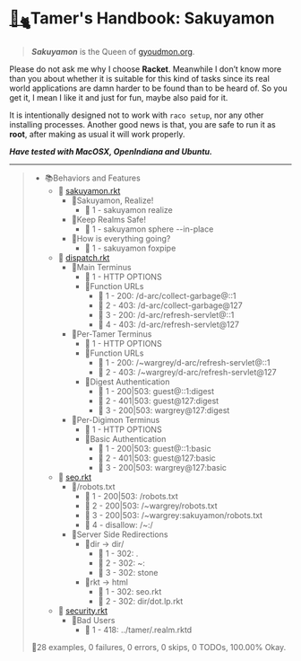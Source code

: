 # [🏡](http://gyoudmon.org/~wargrey:sakuyamon)[<sub>🐈</sub>](http://gyoudmon.org/~wargrey:DigiGnome)Tamer's Handbook: Sakuyamon

> _**Sakuyamon**_ is the Queen of [gyoudmon.org](http://gyoudmon.org).

Please do not ask me why I choose **Racket**. Meanwhile I don’t know
more than you about whether it is suitable for this kind of tasks since
its real world applications are damn harder to be found than to be heard
of. So you get it, I mean I like it and just for fun, maybe also paid
for it.

It is intentionally designed not to work with `raco setup`, nor any
other installing processes. Another good news is that, you are safe to
run it as **root**, after making as usual it will work properly.

_**Have tested with MacOSX, OpenIndiana and Ubuntu.**_

---

> + 📚Behaviors and Features
>     + 📖
[sakuyamon.rkt](http://gyoudmon.org/~wargrey:sakuyamon/sakuyamon.rkt)
>       + 📑Sakuyamon, Realize!
>         - 💚  1 - sakuyamon realize
>       + 📑Keep Realms Safe!
>         - 💚  1 - sakuyamon sphere --in-place
>       + 📑How is everything going?
>         - 💚  1 - sakuyamon foxpipe
>     + 📖
[dispatch.rkt](http://gyoudmon.org/~wargrey:sakuyamon/dispatch.rkt)
>       + 📑Main Terminus
>         - 💚  1 - HTTP OPTIONS
>         + 📑Function URLs
>           - 💚  1 - 200: /d-arc/collect-garbage@::1
>           - 💚  2 - 403: /d-arc/collect-garbage@127
>           - 💚  3 - 200: /d-arc/refresh-servlet@::1
>           - 💚  4 - 403: /d-arc/refresh-servlet@127
>       + 📑Per-Tamer Terminus
>         - 💚  1 - HTTP OPTIONS
>         + 📑Function URLs
>           - 💚  1 - 200: /~wargrey/d-arc/refresh-servlet@::1
>           - 💚  2 - 403: /~wargrey/d-arc/refresh-servlet@127
>         + 📑Digest Authentication
>           - 💚  1 - 200|503: guest@::1:digest
>           - 💚  2 - 401|503: guest@127:digest
>           - 💚  3 - 200|503: wargrey@127:digest
>       + 📑Per-Digimon Terminus
>         - 💚  1 - HTTP OPTIONS
>         + 📑Basic Authentication
>           - 💚  1 - 200|503: guest@::1:basic
>           - 💚  2 - 401|503: guest@127:basic
>           - 💚  3 - 200|503: wargrey@127:basic
>     + 📖
[seo.rkt](http://gyoudmon.org/~wargrey:sakuyamon/seo.rkt)
>       + 📑/robots.txt
>         - 💚  1 - 200|503: /robots.txt
>         - 💚  2 - 200|503: /~wargrey/robots.txt
>         - 💚  3 - 200|503: /~wargrey:sakuyamon/robots.txt
>         - 💚  4 - disallow: /~:/
>       + 📑Server Side Redirections
>         + 📑dir -> dir/
>           - 💚  1 - 302: .
>           - 💚  2 - 302: ~:
>           - 💚  3 - 302: stone
>         + 📑rkt -> html
>           - 💚  1 - 302: seo.rkt
>           - 💚  2 - 302: dir/dot.lp.rkt
>     + 📖
[security.rkt](http://gyoudmon.org/~wargrey:sakuyamon/security.rkt)
>       + 📑Bad Users
>         - 💚  1 - 418: ../tamer/.realm.rktd
>
> 📌28 examples, 0 failures, 0 errors, 0 skips, 0 TODOs, 100.00% Okay.

